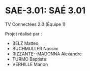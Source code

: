 # SAE-3.01: SAÉ 3.01

TV Connectées 2.0 (Équipe 1)

Projet réalisé par :
- BELZ Matteo
- BUCHMULLER Nassim
- RIZZANTE--MADONNA Alexandre
- TURMO Baptiste
- VERHILLE Manon
